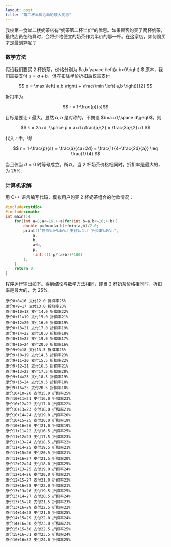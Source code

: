 ```yaml
---
layout: post
title: "第二杯半价活动的最大优惠"
---
```


我校第一食堂二楼奶茶店有“奶茶第二杯半价”的优惠。如果顾客购买了两杯奶茶，最终店员在结算时，会将价格便宜的奶茶作为半价的那一杯。在这家店，如何购买才是最划算呢？

### 数学方法

假设我们要买 $2$ 杯奶茶，价格分别为 $a,b \space \left(a,b>0\right).$ 原本，我们需要支付 $s=a+b$，但在扣除半价折扣后仅需支付

$$ p = \max \left( a,b \right) + \frac{\min \left( a,b \right)}{2} $$

折扣率为

$$ r = 1-\frac{p}{s}$$

目标是要让 $r$ 最大。显然 $a,b$ 是对称的，不妨设 $b=a+d,\space d\geq0$，则

$$ s = 2a+d, \space p = a+d+\frac{a}{2} = \frac{3a}{2}+d $$

代入 $r$ 中，得

$$ r = 1-\frac{p}{s} = \frac{a}{4a+2d} = \frac{1}{4+\frac{2d}{a}} \leq \frac{1}{4} $$

当且仅当 $d=0$ 时等号成立。所以，当 $2$ 杯奶茶价格相同时，折扣率是最大的，为 $25\%$.

### 计算机求解

用 C++ 语言编写代码，模拟用户购买 $2$ 杯奶茶组合的付款情况：

```c++
#include<cstdio>
#include<cmath>
int main(){
    for(int a=8;a<=16;++a)for(int b=a;b<=16;++b){
        double p=fmax(a,b)+fmin(a,b)/2.0;
        printf("原价%d+%d=%d 支付%.1lf 折扣率%d%\n",
            a,
            b,
            a+b,
            p,
            (int)((1-p/(a+b))*100)
        );
    }
    return 0;
}    
```

程序运行输出如下。得到结论与数学方法相同，即当 $2$ 杯奶茶价格相同时，折扣率是最大的，为 $25\%$.

```
原价8+8=16 支付12.0 折扣率25%
原价8+9=17 支付13.0 折扣率23%
原价8+10=18 支付14.0 折扣率22%
原价8+11=19 支付15.0 折扣率21%
原价8+12=20 支付16.0 折扣率19%
原价8+13=21 支付17.0 折扣率19%
原价8+14=22 支付18.0 折扣率18%
原价8+15=23 支付19.0 折扣率17%
原价8+16=24 支付20.0 折扣率16%
原价9+9=18 支付13.5 折扣率25%
原价9+10=19 支付14.5 折扣率23%
原价9+11=20 支付15.5 折扣率22%
原价9+12=21 支付16.5 折扣率21%
原价9+13=22 支付17.5 折扣率20%
原价9+14=23 支付18.5 折扣率19%
原价9+15=24 支付19.5 折扣率18%
原价9+16=25 支付20.5 折扣率18%
原价10+10=20 支付15.0 折扣率25%
原价10+11=21 支付16.0 折扣率23%
原价10+12=22 支付17.0 折扣率22%
原价10+13=23 支付18.0 折扣率21%
原价10+14=24 支付19.0 折扣率20%
原价10+15=25 支付20.0 折扣率19%
原价10+16=26 支付21.0 折扣率19%
原价11+11=22 支付16.5 折扣率25%
原价11+12=23 支付17.5 折扣率23%
原价11+13=24 支付18.5 折扣率22%
原价11+14=25 支付19.5 折扣率21%
原价11+15=26 支付20.5 折扣率21%
原价11+16=27 支付21.5 折扣率20%
原价12+12=24 支付18.0 折扣率25%
原价12+13=25 支付19.0 折扣率24%
原价12+14=26 支付20.0 折扣率23%
原价12+15=27 支付21.0 折扣率22%
原价12+16=28 支付22.0 折扣率21%
原价13+13=26 支付19.5 折扣率25%
原价13+14=27 支付20.5 折扣率24%
原价13+15=28 支付21.5 折扣率23%
原价13+16=29 支付22.5 折扣率22%
原价14+14=28 支付21.0 折扣率25%
原价14+15=29 支付22.0 折扣率24%
原价14+16=30 支付23.0 折扣率23%
原价15+15=30 支付22.5 折扣率25%
原价15+16=31 支付23.5 折扣率24%
原价16+16=32 支付24.0 折扣率25%
```
